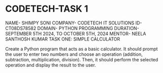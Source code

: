 # CODETECH-TASK 1
NAME- SHIMPY SONI
COMPANY- CODETECH IT SOLUTIONS
ID- CT08DS78582
DOMAIN- PYTHON PROGRAMMING
DURATION- SEPTEMBER 5TH 2024, TO OCTOBER 5TH, 2024 
MENTOR- NEELA SANTHOSH KUMAR
TASK ONE: SIMPLE CALCULATOR

Create a Python program that acts as a basic calculator. It should prompt the user to
enter two numbers and choose an operation (addition, subtraction, multiplication,
division). Then, it should perform the selected operation and display the result to the
user.
